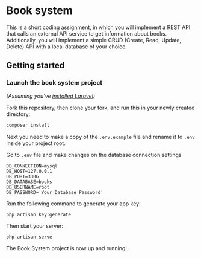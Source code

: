 # Book system

This is a short coding assignment, in which you will implement a REST API that calls an external
API service to get information about books. Additionally, you will implement a simple CRUD
(Create, Read, Update, Delete) API with a local database of your choice.

## Getting started

### Launch the book system project

_(Assuming you've [installed Laravel](https://laravel.com/docs/9.x/installation))_

Fork this repository, then clone your fork, and run this in your newly created directory:

```bash
composer install
```

Next you need to make a copy of the `.env.example` file and rename it to `.env` inside your project root.

Go to `.env` file and make changes on the database connection settings
```
DB_CONNECTION=mysql
DB_HOST=127.0.0.1
DB_PORT=3306
DB_DATABASE=books
DB_USERNAME=root
DB_PASSWORD='Your Database Password'
```

Run the following command to generate your app key:

```
php artisan key:generate
```

Then start your server:

```
php artisan serve
```

The Book System project is now up and running!
